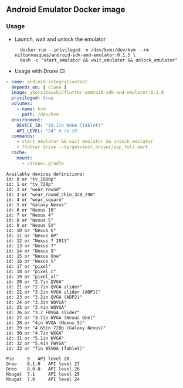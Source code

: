 ## Android Emulator Docker image

### Usage

* Launch, wait and unlock the emulator

        docker run --privileged -v /dev/kvm:/dev/kvm --rm niltonvasques/android-sdk-and-emulator:0.1.5 \
        bash -c "start_emulator && wait_emulator && unlock_emulator"

* Usage with Drone CI

```yml
- name: android-integrationtest
  depends_on: [ clone ]
  image: ykorzikowski/flutter-android-sdk-and-emulator:0.1.0
  privileged: true
  volumes:
    - name: kvm
      path: /dev/kvm
  environment:
    DEVICE_ID: "10.1in WXGA (Tablet)"
    API_LEVEL: "24" # 24-28
  commands:
    - start_emulator && wait_emulator && unlock_emulator
    - flutter drive --target=test_driver/app_full.dart
  cache:
    mount:
      - /drone/.gradle
```

```
Available devices definitions:
id: 0 or "tv_1080p"
id: 1 or "tv_720p"
id: 2 or "wear_round"
id: 3 or "wear_round_chin_320_290"
id: 4 or "wear_square"
id: 5 or "Galaxy Nexus"
id: 6 or "Nexus 10"
id: 7 or "Nexus 4"
id: 8 or "Nexus 5"
id: 9 or "Nexus 5X"
id: 10 or "Nexus 6"
id: 11 or "Nexus 6P"
id: 12 or "Nexus 7 2013"
id: 13 or "Nexus 7"
id: 14 or "Nexus 9"
id: 15 or "Nexus One"
id: 16 or "Nexus S"
id: 17 or "pixel"
id: 18 or "pixel_c"
id: 19 or "pixel_xl"
id: 20 or "2.7in QVGA"
id: 21 or "2.7in QVGA slider"
id: 22 or "3.2in HVGA slider (ADP1)"
id: 23 or "3.2in QVGA (ADP2)"
id: 24 or "3.3in WQVGA"
id: 25 or "3.4in WQVGA"
id: 26 or "3.7 FWVGA slider"
id: 27 or "3.7in WVGA (Nexus One)"
id: 28 or "4in WVGA (Nexus S)"
id: 29 or "4.65in 720p (Galaxy Nexus)"
id: 30 or "4.7in WXGA"
id: 31 or "5.1in WVGA"
id: 32 or "5.4in FWVGA"
id: 33 or "7in WSVGA (Tablet)"
```

```
Pie 	9 	API level 28
Oreo 	8.1.0 	API level 27
Oreo 	8.0.0 	API level 26
Nougat 	7.1 	API level 25
Nougat 	7.0 	API level 24
```

